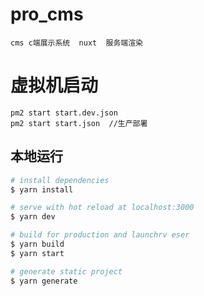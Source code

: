 # pro_cms
    cms c端展示系统  nuxt  服务端渲染
# 虚拟机启动
    pm2 start start.dev.json
    pm2 start start.json  //生产部署


## 本地运行

``` bash
# install dependencies
$ yarn install

# serve with hot reload at localhost:3000
$ yarn dev

# build for production and launchrv eser
$ yarn build
$ yarn start

# generate static project
$ yarn generate
```





